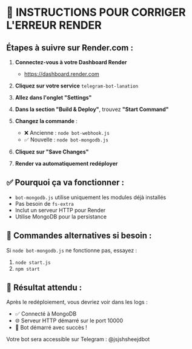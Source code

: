 # 🚨 INSTRUCTIONS POUR CORRIGER L'ERREUR RENDER

## Étapes à suivre sur Render.com :

1. **Connectez-vous à votre Dashboard Render**
   - https://dashboard.render.com

2. **Cliquez sur votre service** `telegram-bot-lanation`

3. **Allez dans l'onglet "Settings"**

4. **Dans la section "Build & Deploy"**, trouvez **"Start Command"**

5. **Changez la commande** :
   - ❌ Ancienne : `node bot-webhook.js`
   - ✅ Nouvelle : `node bot-mongodb.js`

6. **Cliquez sur "Save Changes"**

7. **Render va automatiquement redéployer**

## ✅ Pourquoi ça va fonctionner :

- `bot-mongodb.js` utilise uniquement les modules déjà installés
- Pas besoin de `fs-extra`
- Inclut un serveur HTTP pour Render
- Utilise MongoDB pour la persistance

## 📝 Commandes alternatives si besoin :

Si `node bot-mongodb.js` ne fonctionne pas, essayez :
1. `node start.js`
2. `npm start`

## 🎉 Résultat attendu :

Après le redéploiement, vous devriez voir dans les logs :
- ✅ Connecté à MongoDB
- 🌐 Serveur HTTP démarré sur le port 10000
- 🤖 Bot démarré avec succès !

Votre bot sera accessible sur Telegram : @jsjshsheejdbot